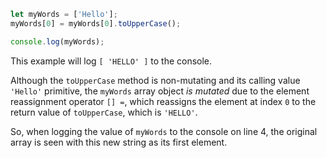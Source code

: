 ```js
let myWords = ['Hello'];
myWords[0] = myWords[0].toUpperCase();

console.log(myWords);
```

This example will log `[ 'HELLO' ]` to the console.

Although the `toUpperCase` method is non-mutating and its calling value `'Hello'` primitive, the `myWords` array object *is mutated* due to the element reassignment operator `[] =`, which reassigns the element at index `0` to the return value of `toUpperCase`, which is `'HELLO'`.

So, when logging the value of `myWords` to the console on line 4, the original array is seen with this new string as its first element.